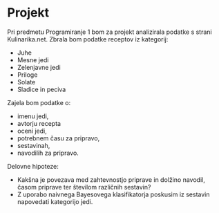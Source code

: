 # Projekt
Pri predmetu Programiranje 1 bom za projekt analizirala podatke s strani Kulinarika.net. Zbrala bom podatke receptov iz kategorij:
- Juhe
- Mesne jedi
- Zelenjavne jedi
- Priloge
- Solate
- Sladice in peciva

Zajela bom podatke o:
- imenu jedi,
- avtorju recepta
- oceni jedi,
- potrebnem času za pripravo,
- sestavinah,
- navodilih za pripravo.

Delovne hipoteze:
- Kakšna je povezava med zahtevnostjo priprave in dolžino navodil, časom priprave ter številom različnih sestavin?
- Z uporabo naivnega Bayesovega klasifikatorja poskusim iz sestavin napovedati kategorijo jedi.
